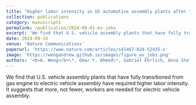 ```yaml
---
title: "Higher labor intensity in US automotive assembly plants after transitioning to electric vehicles"
collection: publications
category: manuscripts
permalink: /publication/2024-09-01-ev-jobs
excerpt: 'We find that U.S. vehicle assembly plants that have fully transitioned from gas engine to electric vehicle assembly have required higher labor intensity. It suggests that more, not fewer, workers are needed for electric vehicle assembly.'
date: 2024-09-16
venue: 'Nature Communications'
paperurl: 'https://www.nature.com/articles/s41467-024-52435-x'
image: 'https://wengandrew.github.io/images/figure_ev_jobs.png'
authors: '<b>A. Weng</b>\*, Omar Y. Ahmed\*, Gabriel Ehrlich, Anna Stefanopoulou (<i>* : equal contribution</i>)'
---
```


We find that U.S. vehicle assembly plants that have fully transitioned from gas engine to electric vehicle assembly have required higher labor intensity. It suggests that more, not fewer, workers are needed for electric vehicle assembly.
